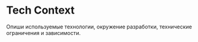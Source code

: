 # Tech Context

Опиши используемые технологии, окружение разработки, технические ограничения и зависимости. 